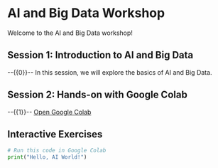 # AI and Big Data Workshop

Welcome to the AI and Big Data workshop!

## Session 1: Introduction to AI and Big Data
--{{0}}--
In this session, we will explore the basics of AI and Big Data.

## Session 2: Hands-on with Google Colab
--{{1}}--
[Open Google Colab](https://colab.research.google.com/)

## Interactive Exercises
```python
# Run this code in Google Colab
print("Hello, AI World!")
